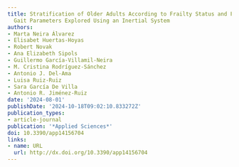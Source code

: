 ```yaml
---
title: Stratification of Older Adults According to Frailty Status and Falls Using
  Gait Parameters Explored Using an Inertial System
authors:
- Marta Neira Álvarez
- Elisabet Huertas-Hoyas
- Robert Novak
- Ana Elizabeth Sipols
- Guillermo García-Villamil-Neira
- M. Cristina Rodríguez-Sánchez
- Antonio J. Del-Ama
- Luisa Ruiz-Ruiz
- Sara García De Villa
- Antonio R. Jiménez-Ruiz
date: '2024-08-01'
publishDate: '2024-10-18T09:02:10.833272Z'
publication_types:
- article-journal
publication: '*Applied Sciences*'
doi: 10.3390/app14156704
links:
- name: URL
  url: http://dx.doi.org/10.3390/app14156704
---
```

